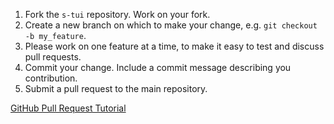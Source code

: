1. Fork the `s-tui` repository. Work on your fork.
2. Create a new branch on which to make your change, e.g. `git checkout -b my_feature`.
3. Please work on one feature at a time, to make it easy to test and discuss pull requests. 
4. Commit your change. Include a commit message describing you contribution.
5. Submit a pull request to the main repository.


[GitHub Pull Request Tutorial](https://help.github.com/articles/creating-a-pull-request-from-a-fork)

